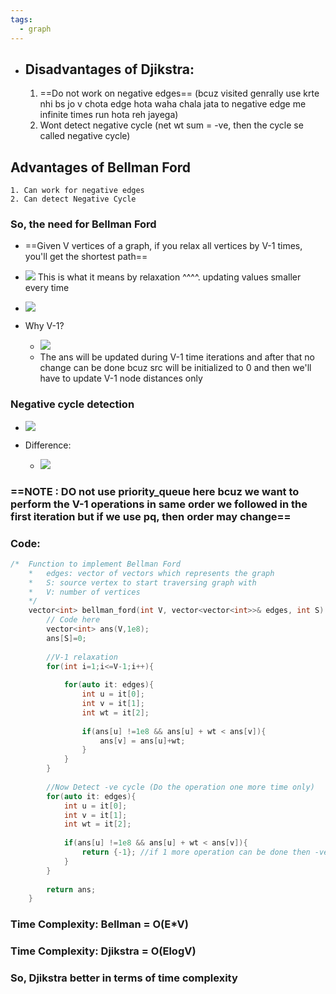 ```yaml
---
tags:
  - graph
---
```


- ## Disadvantages of Djikstra:
	1. ==Do not work on negative edges== (bcuz visited genrally use krte nhi bs jo v chota edge hota waha chala jata to negative edge me infinite times run hota reh jayega)
	2. Wont detect negative cycle (net wt sum = -ve, then the cycle se called negative cycle)

## Advantages of Bellman Ford
	1. Can work for negative edges
	2. Can detect Negative Cycle


### So, the need for Bellman Ford
- ==Given V vertices of a graph, if you relax all vertices by V-1 times, you'll get the shortest path==
- ![](https://i.imgur.com/qbVjzNQ.png)
This is what it means by relaxation ^^^^. updating values smaller every time
- ![](https://i.imgur.com/2qALlWA.png)

- Why V-1?
	- ![](https://i.imgur.com/WI1VNyV.png)
	- The ans will be updated during V-1 time iterations and after that no change can be done bcuz src will be initialized to 0 and then we'll have to update V-1 node distances only

### Negative cycle detection
- ![](https://i.imgur.com/zlZPfdS.png)


- Difference:
	- ![](https://i.imgur.com/SKfoBsr.png)

### ==NOTE : DO not use priority_queue here bcuz we want to perform the V-1 operations in same order we followed in the first iteration but if we use pq, then order may change==

### Code:
```cpp
/*  Function to implement Bellman Ford
    *   edges: vector of vectors which represents the graph
    *   S: source vertex to start traversing graph with
    *   V: number of vertices
    */
    vector<int> bellman_ford(int V, vector<vector<int>>& edges, int S) {
        // Code here
        vector<int> ans(V,1e8);
        ans[S]=0;
        
        //V-1 relaxation
        for(int i=1;i<=V-1;i++){
            
            for(auto it: edges){
                int u = it[0];
                int v = it[1];
                int wt = it[2];
                
                if(ans[u] !=1e8 && ans[u] + wt < ans[v]){
                    ans[v] = ans[u]+wt;
                }
            }
        }
        
        //Now Detect -ve cycle (Do the operation one more time only)
        for(auto it: edges){
            int u = it[0];
            int v = it[1];
            int wt = it[2];
                
            if(ans[u] !=1e8 && ans[u] + wt < ans[v]){
                return {-1}; //if 1 more operation can be done then -ve cycle
            }
        }
        
        return ans;
    }
```

### Time Complexity: Bellman = O(E*V)
### Time Complexity: Djikstra = O(ElogV)
### So, Djikstra better in terms of time complexity